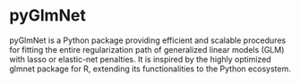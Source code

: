 # pyGlmNet
pyGlmNet is a Python package providing efficient and scalable procedures for fitting the entire regularization path of generalized linear models (GLM) with lasso or elastic-net penalties. It is inspired by the highly optimized glmnet package for R, extending its functionalities to the Python ecosystem.
